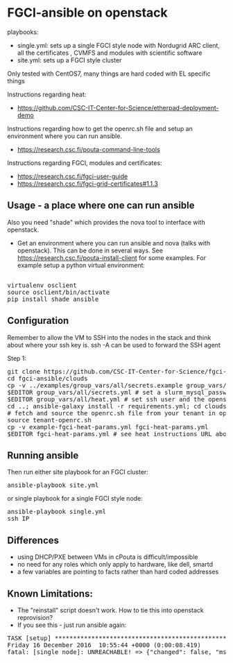 FGCI-ansible on openstack
=========================

playbooks:
 - single.yml: sets up a single FGCI style node with Nordugrid ARC client, all the certificates , CVMFS and modules with scientific software
 - site.yml: sets up a FGCI style cluster

Only tested with CentOS7, many things are hard coded with EL specific things

Instructions regarding heat:
 - https://github.com/CSC-IT-Center-for-Science/etherpad-deployment-demo

Instructions regarding how to get the openrc.sh file and setup an environment where you can run ansible.
 - https://research.csc.fi/pouta-command-line-tools

Instructions regarding FGCI, modules and certificates:
 - https://research.csc.fi/fgci-user-guide
 - https://research.csc.fi/fgci-grid-certificates#1.1.3

Usage - a place where one can run ansible
------

Also you need "shade" which provides the nova tool to interface with openstack.

 - Get an environment where you can run ansible and nova (talks with openstack). This can be done in several ways. See https://research.csc.fi/pouta-install-client for some examples. For example setup a python virtual environment:

<pre> 
virtualenv osclient
source osclient/bin/activate
pip install shade ansible
</pre>

Configuration
---------

Remember to allow the VM to SSH into the nodes in the stack and think about where your ssh key is. ssh -A can be used to forward the SSH agent

Step 1:
<pre>
git clone https://github.com/CSC-IT-Center-for-Science/fgci-ansible -b openstack
cd fgci-ansible/clouds
cp -v ../examples/group_vars/all/secrets.example group_vars/all/secrets.yml # copy secrets file
$EDITOR group_vars/all/secrets.yml # set a slurm_mysql_password + mail address
$EDITOR group_vars/all/heat.yml # set ssh user and the openstack network name
cd ..; ansible-galaxy install -r requirements.yml; cd clouds # install ansible roles
# fetch and source the openrc.sh file from your tenant in openstack
source tenant-openrc.sh
cp -v example-fgci-heat-params.yml fgci-heat-params.yml
$EDITOR fgci-heat-params.yml # see heat instructions URL above
</pre>

Running ansible
---------------

Then run either site playbook for an FGCI cluster:
<pre>
ansible-playbook site.yml
</pre>

or single playbook for a single FGCI style node:

<pre>
ansible-playbook single.yml
ssh IP
</pre>

Differences
-----------

 - using DHCP/PXE between VMs in cPouta is difficult/impossible
 - no need for any roles which only apply to hardware, like dell, smartd
 - a few variables are pointing to facts rather than hard coded addresses

Known Limitations:
------------------

 - The "reinstall" script doesn't work. How to tie this into openstack reprovision?
 - If you see this - just run ansible again:
<pre>
TASK [setup] *******************************************************************
Friday 16 December 2016  10:55:44 +0000 (0:00:08.419)       0:00:35.512 ******* 
fatal: [single_node]: UNREACHABLE! => {"changed": false, "msg": "Failed to connect to the host via ssh: Warning: Permanently added 'PUBLIC.IP.HERE' (ECDSA) to the list of known hosts.\r\nPermission denied (publickey,gssapi-keyex,gssapi-with-mic,password).\r\n", "unreachable": true}
</pre>

